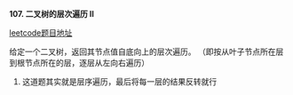 **107. 二叉树的层次遍历 II**

[leetcode题目地址](https://leetcode-cn.com/problems/binary-tree-level-order-traversal-ii/)
  
给定一个二叉树，返回其节点值自底向上的层次遍历。 （即按从叶子节点所在层到根节点所在的层，逐层从左向右遍历）

1. 这道题其实就是层序遍历，最后将每一层的结果反转就行


